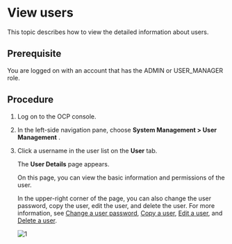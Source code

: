 View users
===============================

This topic describes how to view the detailed information about users.

**Prerequisite**
-------------------------------------

You are logged on with an account that has the ADMIN or USER_MANAGER role.

Procedure
------------------------------

1. Log on to the OCP console.

2. In the left-side navigation pane, choose **System Management > User Management** .

3. Click a username in the user list on the **User** tab.

   The **User Details** page appears.

   On this page, you can view the basic information and permissions of the user.

   In the upper-right corner of the page, you can also change the user password, copy the user, edit the user, and delete the user. For more information, see [Change a user password](200.create-a-user.md), [Copy a user](500.copy-user.md), [Edit a user](400.edit-a-user.md), and [Delete a user](700.delete-a-user.md).

   ![1](https://help-static-aliyun-doc.aliyuncs.com/assets/img/en-US/4114306461/p384463.png)
